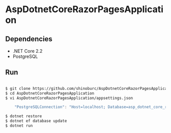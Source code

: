 # AspDotnetCoreRazorPagesApplication

## Dependencies

- .NET Core 2.2
- PostgreSQL

## Run

```sh

$ git clone https://github.com/shinoburc/AspDotnetCoreRazorPagesApplication.git
$ cd AspDotnetCoreRazorPagesApplication
$ vi AspDotnetCoreRazorPagesApplication/appsettings.json
```

```csharp
    "PostgreSQLConnection": "Host=localhost; Database=asp_dotnet_core_razor_pages; Username=postgres; Password=postgres"
```

```sh
$ dotnet restore
$ dotnet ef database update
$ dotnet run

```
